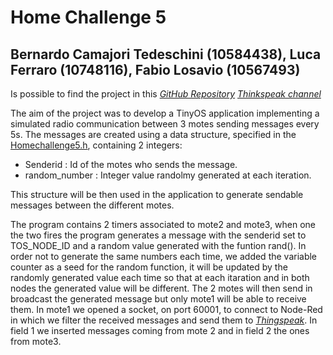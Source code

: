# **Home Challenge 5**
##  **Bernardo Camajori Tedeschini (10584438), Luca Ferraro (10748116), Fabio Losavio (10567493)**

Is possible to find the project in this [*GitHub Repository*](https://github.com/LucaFerraro/IoT-HomeChallenge)
[*Thinkspeak channel*](https://thingspeak.com/channels/1069402)

The aim of the project was to develop a TinyOS application implementing a simulated radio communication between 3 motes sending messages every 5s.
The messages are created using a data structure, specified in the [Homechallenge5.h](https://github.com/LucaFerraro/IoT-HomeChallenge/blob/master/5/Homechallenge5.h), containing 2 integers:  
* Senderid : Id of the motes who sends the message.
* random_number : Integer value randolmy generated at each iteration.  

This structure will be then used in the application to generate sendable messages between the different motes.

The program contains 2 timers associated to mote2 and mote3, when one the two fires the program generates a message with the senderid set to TOS_NODE_ID and
a random value generated with the funtion rand(). In order not to generate the same numbers each time, we added the variable counter as a seed for the random 
function, it will be updated by the randomly generated value each time so that at each itaration and in both nodes the generated value will be different.
The 2 motes will then send in broadcast the generated message but only mote1 will be able to receive them. In mote1 we opened a socket, on port 60001, to connect
to Node-Red in which we filter the received messages and send them to [*Thingspeak*](https://thingspeak.com/channels/1069402). In field 1 we inserted messages
coming from mote 2 and in field 2 the ones from mote3.
